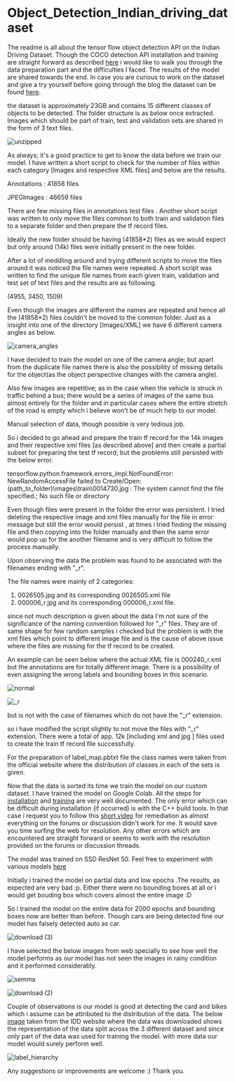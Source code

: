 # Object_Detection_Indian_driving_dataset

The readme is all about the tensor flow object detection API on the Indian Driving Dataset. Though the COCO detection API installation and training are straight forward 
as described [here](https://tensorflow-object-detection-api-tutorial.readthedocs.io/en/latest/install.html) i would like to walk you through the data preparation part and the difficulties I faced. The results of the model are shared towards the end. 
In case you are curious to work on the dataset and give a try yourself before going through the blog the dataset can be found [here](https://idd.insaan.iiit.ac.in/).


the dataset is approximately 23GB and contains 15 different classes of objects to be detected. The folder structure is as below once extracted. Images which should be 
part of train, test and validation sets are shared in the form of 3 text files.

![unzipped](https://user-images.githubusercontent.com/94750531/184939134-d436365b-348a-41bf-b319-7e52877a883d.JPG)


As always; it's a good practice to get to know the data before we train our model. I have written a short script to check for the number of files within each category
[Images and respective XML files] and below are the results.

Annotations : 41858 files

JPEGImages : 46659 files

There are few missing files in annotations test files . Another short script was written to only move the files common to both train and validation files to a separate folder and then prepare the tf record files.

Ideally the new folder should be having (41858*2) files as we would expect but only around (14k) files were initially present in the new folder.

After a lot of meddling around and trying different scripts to move the files around it was noticed the file names were repeated. A short script was written to find the 
unique file names from each given train, validation and test set of text files and the results are as following.

(4955, 3450, 1509)

Even though the images are different the names are repeated and hence all the (41858*2) files couldn't be moved to the common folder.
Just as a insight into one of the directory [Images/XML] we have 6 different camera angles as below.

![camera_angles](https://user-images.githubusercontent.com/94750531/184939204-08b43235-29cf-450f-8798-82d6713df754.JPG)


I have decided to train the model on one of the camera angle; but apart from the duplicate file names there is also the possibility of missing details for the 
object(as the object perspective changes with the camera angle).

Also few images are repetitive; as in the case when the vehicle is struck in traffic behind a bus; there would be a series of images of the same bus almost entirely 
for the folder and in particular cases where the entire stretch of the road is empty which i believe won't be of much help to our model.

Manual selection of data, though possible is very tedious job.

So i decided to go ahead and prepare the train tf record for the 14k images and their respective xml files [as described above] and then create a partial subset for 
preparing the test tf record; but the problems still persisted with the below error.

tensorflow.python.framework.errors_impl.NotFoundError: NewRandomAccessFile failed to Create/Open: (path_to_folder)\images\train\0014730.jpg : The system cannot find 
the file specified.; No such file or directory

Even though files were present in the folder the error was persistent. I tried deleting the respective image and xml files manually for the file in error message but 
still the error would persist , at times i tried finding the missing file and then copying into the folder manually and then the same error would pop up for the another
filename and is very difficult to follow the process manually.

Upon observing the data the problem was found to be associated with the filenames ending with "_r".

The file names were mainly of 2 categories:
1) 0026505.jpg and its corresponding 0026505.xml file
2) 000006_r.jpg and its corresponding 000006_r.xml file.

since not much description is given about the data I'm not sure of the significance of the naming convention followed for "_r" files. They are of same shape for few 
random samples i checked but the problem is with the xml files which point to different image file and is the cause of above issue where the files are missing for the 
tf record to be created.

An example can be seen below where the actual XML file is 000240_r.xml but the annotations are for totally different image. There is a possibility of even assigning 
the wrong labels and bounding boxes in this scenario.

![normal](https://user-images.githubusercontent.com/94750531/184939414-4db137be-f519-4a9f-b7f6-0487249d3c38.JPG)

![_r](https://user-images.githubusercontent.com/94750531/184939447-af37bbcc-2749-4828-bc4e-d7cf7f69f9c0.JPG)


but is not with the case of filenames which do not have the "_r" extension.

so i have modified the script slightly to not move the files with "_r" extension. There were a total of app. 12k [including xml and jpg ] files used to create the train tf record file successfully.

For the preparation of label_map.pbtxt file the class names were taken from the official website where the distribution of classes in each of the sets is given.

Now that the data is sorted its time we train the model on our custom dataset. I have trained the model on Google Colab.
All the steps for [installation](https://tensorflow-object-detection-api-tutorial.readthedocs.io/en/latest/install.html) and [training](https://tensorflow-object-detection-api-tutorial.readthedocs.io/en/latest/training.html)
are very well documented. The only error which can be difficult during installation (if occurred) is with the C++ build tools. In that case i request
you to follow this [short video](https://www.youtube.com/watch?v=rcI1_e38BWs) for remediation as almost everything on the forums or discussion didn't work for me. 
It would save you time surfing the web for resolution. Any other errors which are encountered are straight forward or seems to work with the resolution provided on
the forums or discussion threads.

The model was trained on SSD ResNet 50. Feel free to experiment with various models [here](https://github.com/tensorflow/models/blob/master/research/object_detection/g3doc/tf2_detection_zoo.md)

Initially i trained the model on partial data and low epochs .The results, as expected are very bad :p. Either there were no bounding boxes at all or i would get bouding box which covers almost the entire image :D

So i trained the model on the entire data for 2000 epochs and bounding boxes now are better than before. Though cars are being detected fine our model has falsely detected auto as car.


![download (3)](https://user-images.githubusercontent.com/94750531/184938272-22a62d73-66c6-474e-a323-0dfee2f15ce2.png)


I have selected the below images from web specially to see how well the model performs as our model has not seen the images in rainy condition and it performed considerably.

![semma](https://user-images.githubusercontent.com/94750531/184938337-44917b5f-962c-406a-a232-bb7ff6d1a13b.png)

![download (2)](https://user-images.githubusercontent.com/94750531/184938386-d1722975-6d8e-4343-91d0-565f94a7b80c.png)


Couple of observations is our model is good at detecting the card and bikes which i assume can be attributed to the distribution of the data. The below [image](https://idd.insaan.iiit.ac.in/dataset/details/)
taken from the IDD website where the data was downloaded shows the representation of the data split across the 3 different dataset and since only part of the data 
was used for training the model. with more data our model would surely perform well.

![label_hierarchy](https://user-images.githubusercontent.com/94750531/184939641-ad17fed9-ff0b-4f18-b986-bc667be77286.png)


Any suggestions or improvements are welcome :)
Thank you.
